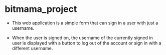 ﻿# bitmama_project
 
 - This web application is a simple form that can sign in a user with just a username.

 - When the user is signed on, the username of the currently signed in user is displayed with a button to log out of the account or sign in with a different username.
